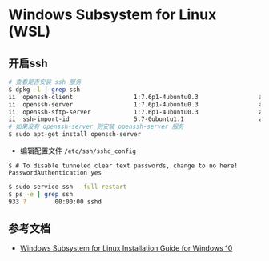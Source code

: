 # Windows Subsystem for Linux (WSL)

## 开启ssh

```bash
# 查看是否安装 ssh 服务
$ dpkg -l | grep ssh
ii  openssh-client                 1:7.6p1-4ubuntu0.3                 amd64        secure shell (SSH) client, for secure access to remote machines
ii  openssh-server                 1:7.6p1-4ubuntu0.3                 amd64        secure shell (SSH) server, for secure access from remote machines
ii  openssh-sftp-server            1:7.6p1-4ubuntu0.3                 amd64        secure shell (SSH) sftp server module, for SFTP access from remote machines
ii  ssh-import-id                  5.7-0ubuntu1.1                     all          securely retrieve an SSH public key and install it locally
# 如果没有 openssh-server 则安装 openssh-server 服务
$ sudo apt-get install openssh-server
```



-  编辑配置文件 `/etc/ssh/sshd_config`

```sshd_config
$ # To disable tunneled clear text passwords, change to no here!
PasswordAuthentication yes
```

```bash
$ sudo service ssh --full-restart
$ ps -e | grep ssh
933 ?        00:00:00 sshd
```



## 参考文档

- [Windows Subsystem for Linux Installation Guide for Windows 10](https://docs.microsoft.com/en-us/windows/wsl/install-win10)

